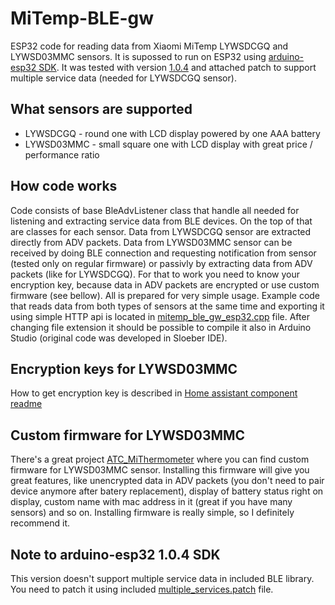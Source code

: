 # MiTemp-BLE-gw

ESP32 code for reading data from Xiaomi MiTemp LYWSDCGQ and LYWSD03MMC sensors. It is supossed to run on ESP32 using [arduino-esp32 SDK](https://github.com/espressif/arduino-esp32). It was tested with version [1.0.4](https://github.com/espressif/arduino-esp32/releases/tag/1.0.4) and attached patch to support multiple service data (needed for LYWSDCGQ sensor).

## What sensors are supported
- LYWSDCGQ - round one with LCD display powered by one AAA battery
- LYWSD03MMC - small square one with LCD display with great price / performance ratio

## How code works
Code consists of base BleAdvListener class that handle all needed for listening and extracting service data from BLE devices. On the top of that are classes for each sensor. Data from LYWSDCGQ sensor are extracted directly from ADV packets. Data from LYWSD03MMC sensor can be received by doing BLE connection and requesting notification from sensor (tested only on regular firmware) or passivly by extracting data from ADV packets (like for LYWSDCGQ). For that to work you need to know your encryption key, because data in ADV packets are encrypted or use custom firmware (see bellow). All is prepared for very simple usage. Example code that reads data from both types of sensors at the same time and exporting it using simple HTTP api is located in [mitemp_ble_gw_esp32.cpp](/mitemp_ble_gw_esp32.cpp) file. After changing file extension it should be possible to compile it also in Arduino Studio (original code was developed in Sloeber IDE).

## Encryption keys for LYWSD03MMC
How to get encryption key is described in [Home assistant component readme](https://github.com/custom-components/sensor.mitemp_bt/blob/master/faq.md#my-sensors-ble-advertisements-are-encrypted-how-can-i-get-the-key)

## Custom firmware for LYWSD03MMC
There's a great project [ATC_MiThermometer](https://github.com/atc1441/ATC_MiThermometer) where you can find custom firmware for LYWSD03MMC sensor. Installing this firmware will give you great features, like unencrypted data in ADV packets (you don't need to pair device anymore after batery replacement), display of battery status right on display, custom name with mac address in it (great if you have many sensors) and so on. Installing firmware is really simple, so I definitely recommend it.

## Note to arduino-esp32 1.0.4 SDK
This version doesn't support multiple service data in included BLE library. You need to patch it using included [multiple_services.patch](/multiple_services.patch) file.
